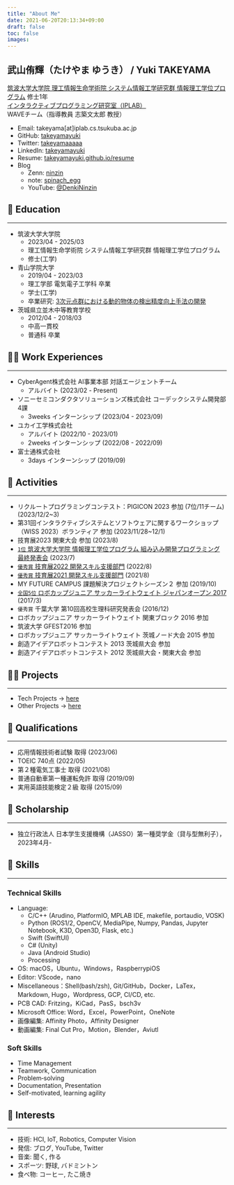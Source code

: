 ```yaml
---
title: "About Me"
date: 2021-06-20T20:13:34+09:00
draft: false
toc: false
images:
---
```



## 武山侑輝（たけやま ゆうき） / Yuki TAKEYAMA
[筑波大学大学院 理工情報生命学術院 システム情報工学研究群 情報理工学位プログラム](https://www.cs.tsukuba.ac.jp/)  修士1年  
[インタラクティブプログラミング研究室（IPLAB）](https://www.iplab.cs.tsukuba.ac.jp/)  
WAVEチーム（指導教員 志築文太郎 教授）  


- Email: takeyama[at]iplab.cs.tsukuba.ac.jp
- GitHub: [takeyamayuki](https://github.com/takeyamayuki)
- Twitter: [takeyamaaaaa](https://twitter.com/takeyamaaaaa)
- LinkedIn: [takeyamayuki](https://www.linkedin.com/in/takeyamayuki/)
- Resume: [takeyamayuki.github.io/resume](https://takeyamayuki.github.io/resume)
- Blog
    - Zenn: [ninzin](https://zenn.dev/ninzin)
    - note: [spinach_egg](https://note.com/spinach_egg)
    - YouTube: [@DenkiNinzin](https://www.youtube.com/@DenkiNinzin)


<!-- &nbsp;
# Profile
--- -->
<!-- HCI，Computer Vision，Roboticsなどが好きな大学院生です． -->
<!--
私は、ハードウェアからソフトウェアまで幅広い分野に興味を持ち、ロボカップジュニア全国5位や技育展の優秀賞受賞などさまざまな成果を上げてきました．
大学や2社のインターンを経験し、貴社での新たな技術開発や既存サービスの改善に貢献できるように頑張ります。 -->




## 🏫 Education
---
- 筑波大学大学院
    - 2023/04 - 2025/03
    - 理工情報生命学術院 システム情報工学研究群 情報理工学位プログラム
    - 修士(工学)
- 青山学院大学
    - 2019/04 - 2023/03
    - 理工学部 電気電子工学科 卒業
    - 学士(工学)
    - 卒業研究: [3次元点群における動的物体の検出精度向上手法の開発](https://takeyamayuki.github.io/publication#学位論文)
    <!-- - 電気電子工学，制御工学，情報工学，解析学，線形代数などの基礎科目を修得 -->
- 茨城県立並木中等教育学校
    - 2012/04 - 2018/03
    - 中高一貫校
    - 普通科 卒業

## 👨‍🔧 Work Experiences
---
- CyberAgent株式会社 AI事業本部 対話エージェントチーム
    - アルバイト (2023/02 - Present)
- ソニーセミコンダクタソリューションズ株式会社 コーデックシステム開発部 4課
    - 3weeks インターンシップ (2023/04 - 2023/09)
- ユカイ工学株式会社
    - アルバイト (2022/10 - 2023/01)
    - 2weeks インターンシップ (2022/08 - 2022/09)
- 富士通株式会社
    - 3days インターンシップ (2019/09)

## 🏃 Activities
---
- リクルートプログラミングコンテスト：PIGICON 2023 参加 (7位/11チーム) (2023/12/2~3)
- 第31回インタラクティブシステムとソフトウェアに関するワークショップ（WISS 2023）ボランティア 参加 (2023/11/28~12/1)
- 技育展2023 関東大会 参加 (2023/8)
- [`1位` 筑波大学大学院 情報理工学位プログラム 組み込み開発プログラミング 最終発表会](https://takeyamayuki.github.io/tech/#-ashimo) (2023/7)
- [`優秀賞` 技育展2022 開発スキル支援部門](https://takeyamayuki.github.io/tech/#-nonmouse) (2022/8)
- [`優秀賞` 技育展2021 開発スキル支援部門](https://takeyamayuki.github.io/tech/#-restuino) (2021/8)
- MY FUTURE CAMPUS 課題解決プロジェクトシーズン２ 参加 (2019/10)
- [`全国5位` ロボカップジュニア サッカーライトウェイト ジャパンオープン 2017](https://takeyamayuki.github.io/tech#-ロボカップジュニアサッカー) (2017/3)
- `優秀賞` 千葉大学 第10回高校生理科研究発表会 (2016/12)
- ロボカップジュニア サッカーライトウェイト 関東ブロック 2016 参加
- 筑波大学 GFEST2016 参加
- ロボカップジュニア サッカーライトウェイト 茨城ノード大会 2015 参加
- 創造アイデアロボットコンテスト 2013 茨城県大会 参加
- 創造アイデアロボットコンテスト 2012 茨城県大会・関東大会 参加

## 🧗‍♂️ Projects
---
- Tech Projects -> [here](https://takeyamayuki.github.io/tech/)
- Other Projects -> [here](https://takeyamayuki.github.io/other/)

## 👔 Qualifications
---
- 応用情報技術者試験 取得 (2023/06)
- TOEIC 740点 (2022/05)
- 第２種電気工事士 取得 (2021/08)
- 普通自動車第一種運転免許 取得 (2019/09)
- 実用英語技能検定２級 取得 (2015/09)

## 👛 Scholarship
---
- 独立行政法人 日本学生支援機構（JASSO）第一種奨学金（貸与型無利子），2023年4月-


## 💪 Skills
---
### Technical Skills
- Language:
    - C/C++ (Arudino, PlatformIO, MPLAB IDE, makefile, portaudio, VOSK)
    - Python (ROS1/2, OpenCV, MediaPipe, Numpy, Pandas, Jupyter Notebook, K3D, Open3D, Flask, etc.)
    - Swift (SwiftUI)
    - C# (Unity)
    - Java (Android Studio)
    - Processing
- OS: macOS，Ubuntu，Windows，RaspberrypiOS
- Editor: VScode，nano
- Miscellaneous：Shell(bash/zsh), Git/GitHub，Docker，LaTex，Markdown, Hugo，Wordpress, GCP, CI/CD, etc.
- PCB CAD: Fritzing，KiCad，PasS，bsch3v
- Microsoft Office: Word，Excel，PowerPoint，OneNote
- 画像編集: Affinity Photo，Affinity Designer
- 動画編集: Final Cut Pro，Motion，Blender，Aviutl

### Soft Skills
- Time Management
- Teamwork, Communication
- Problem‑solving
- Documentation, Presentation
- Self-motivated, learning agility

## 👀 Interests
---
- 技術: HCI, IoT, Robotics, Computer Vision
- 発信: ブログ, YouTube, Twitter
- 音楽: 聞く, 作る
- スポーツ: 野球, バドミントン
- 食べ物: コーヒー, たこ焼き


<!-- ※ 下線が引いてあるものはリンク先に飛べます. -->